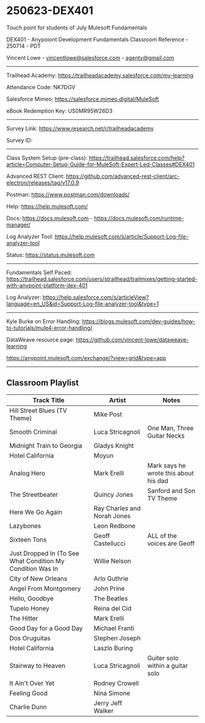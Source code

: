 # 250623-DEX401
Touch point for students of July Mulesoft Fundamentals

DEX401 - Anypoiont Development Fundamentals Classroom Reference - 250714 - PDT

Vincent Lowe - vincentlowe@salesforce.com - agentv@gmail.com

-------------------------------------------------------------------------------------------------------------------
Trailhead Academy:						https://trailheadacademy.salesforce.com/my-learning

Attendance Code:							NK7DGV

Salesforce Mimeo:							https://salesforce.mimeo.digital/MuleSoft

eBook Redemption Key:					US0MR95W26D3

-------------------------------------------------------------------------------------------------------------------
Survey Link:									https://www.research.net/r/trailheadacademy

Survey ID:										

-------------------------------------------------------------------------------------------------------------------
Class System Setup (pre-class): https://trailhead.salesforce.com/help?article=Computer-Setup-Guide-for-MuleSoft-Expert-Led-Classes#DEX401

Advanced REST Client: https://github.com/advanced-rest-client/arc-electron/releases/tag/v17.0.9

Postman: https://www.postman.com/downloads/

Help: https://help.mulesoft.com/

Docs: https://docs.mulesoft.com - https://docs.mulesoft.com/runtime-manager/

Log Analyzer Tool: https://help.mulesoft.com/s/article/Support-Log-file-analyzer-tool

Status: https://status.mulesoft.com 
   
------------------------------------------------------------------------------

Fundamentals Self Paced: https://trailhead.salesforce.com/users/strailhead/trailmixes/getting-started-with-anypoint-platform-dex-401

Log Analyzer: https://help.salesforce.com/s/articleView?language=en_US&id=Support-Log-file-analyzer-tool&type=1

------------------------------------------------------------------------------

Kyle Burke on Error Handling: https://blogs.mulesoft.com/dev-guides/how-to-tutorials/mule4-error-handling/

DataWeave resource page: https://github.com/vincent-lowe/dataweave-learning

https://anypoint.mulesoft.com/exchange/?view=grid&type=app

-------------------------------------------------------------------------------------------------------------------
Classroom Playlist
-------------------------------------------------------------------------------------------------------------------
|Track Title|Artist|Notes|
|-----------|------|-----|
|Hill Street Blues (TV Theme)|Mike Post||
|Smooth Criminal|Luca Stricagnoli|One Man, Three Guitar Necks|
|Midnight Train to Georgia|Gladys Knight||
|Hotel California|Moyun||
|Analog Hero|Mark Erelli|Mark says he wrote this about his dad|
|The Streetbeater|Quincy Jones|Sanford and Son TV Theme|
|Here We Go Again|Ray Charles and Norah Jones||
|Lazybones|Leon Redbone||
|Sixteen Tons|Geoff Castellucci|ALL of the voices are Geoff|
|Just Dropped In (To See What Condition My Condition Was In|Willie Nelson||
|City of New Orleans|Arlo Guthrie||
|Angel From Montgomery|John Prine||
|Hello, Goodbye|The Beatles||
|Tupelo Honey|Reina del Cid||
|The Hitter|Mark Erelli||
|Good Day for a Good Day|Michael Franti||
|Dos Oruguitas|Stephen Joseph||
|Hotel California|Laszlo Buring||
|Stairway to Heaven|Luca Stricagnoli|Guiter solo within a guitar solo|
|It Ain't Over Yet|Rodney Crowell||
|Feeling Good|Nina Simone||
|Charlie Dunn|Jerry Jeff Walker||






  
